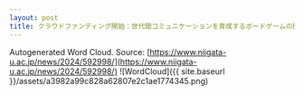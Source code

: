 ```yaml
---
layout: post
title: クラウドファンディング開始：世代間コミュニケーションを育成するボードゲームの開発
---
```

Autogenerated Word Cloud.
Source\: [https://www.niigata-u.ac.jp/news/2024/592998/](https://www.niigata-u.ac.jp/news/2024/592998/)
![WordCloud]({{ site.baseurl }}/assets/a3982a99c828a62807e2c1ae1774345.png)